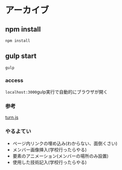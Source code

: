 # アーカイブ

## npm install

```
npm install
```

## gulp start

```
gulp
```

### access
`localhost:3000`gulp実行で自動的にブラウザが開く

### 参考

[turn.js](http://www.turnjs.com/)

### やるよてい

* ページ内リンクの埋め込み(わからない、面倒くさい)
* メンバー画像挿入(学校行ったらやる)
* 要素のアニメーション(メンバーの場所のみ設置)
* 使用した技術記入(学校行ったらやる)
